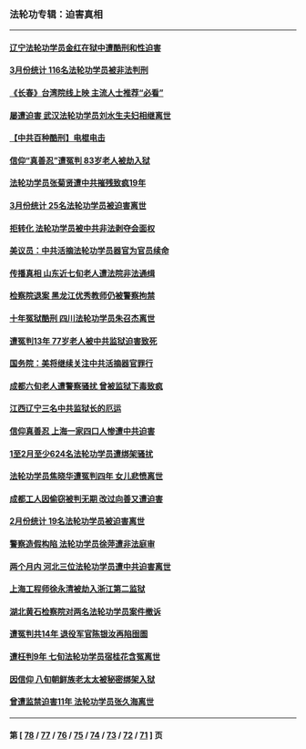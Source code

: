 ### 法轮功专辑：迫害真相
---
#### [辽宁法轮功学员金红在狱中遭酷刑和性迫害](../../pages/nf4379/n13969049.md) 
#### [3月份统计 116名法轮功学员被非法判刑](../../pages/nf4379/n13967624.md) 
#### [《长春》台湾院线上映 主流人士推荐“必看”](../../pages/nf4379/n13967751.md) 
#### [屡遭迫害 武汉法轮功学员刘水生夫妇相继离世](../../pages/nf4379/n13965806.md) 
#### [【中共百种酷刑】电棍电击](../../pages/nf4379/n13964477.md) 
#### [信仰“真善忍”遭冤判 83岁老人被劫入狱](../../pages/nf4379/n13958286.md) 
#### [法轮功学员张菊贤遭中共摧残致疯19年](../../pages/nf4379/n13962633.md) 
#### [3月份统计 25名法轮功学员被迫害离世](../../pages/nf4379/n13963851.md) 
#### [拒转化 法轮功学员被中共非法剥夺会面权](../../pages/nf4379/n13961975.md) 
#### [美议员：中共活摘法轮功学员器官为官员续命](../../pages/nf4379/n13961550.md) 
#### [传播真相 山东近七旬老人遭法院非法通缉](../../pages/nf4379/n13961068.md) 
#### [检察院退案 黑龙江优秀教师仍被警察拘禁](../../pages/nf4379/n13960361.md) 
#### [十年冤狱酷刑 四川法轮功学员朱召杰离世](../../pages/nf4379/n13959794.md) 
#### [遭冤判13年 77岁老人被中共监狱迫害致死](../../pages/nf4379/n13953812.md) 
#### [国务院：美将继续关注中共活摘器官罪行](../../pages/nf4379/n13954656.md) 
#### [成都六旬老人遭警察骚扰 曾被监狱下毒致疯](../../pages/nf4379/n13952299.md) 
#### [江西辽宁三名中共监狱长的厄运](../../pages/nf4379/n13951740.md) 
#### [信仰真善忍 上海一家四口人惨遭中共迫害](../../pages/nf4379/n13950973.md) 
#### [1至2月至少624名法轮功学员遭绑架骚扰](../../pages/nf4379/n13950181.md) 
#### [法轮功学员焦晓华遭冤判四年 女儿悲愤离世](../../pages/nf4379/n13949614.md) 
#### [成都工人因偷窃被判无期 改过向善又遭迫害](../../pages/nf4379/n13948561.md) 
#### [2月份统计 19名法轮功学员被迫害离世](../../pages/nf4379/n13947335.md) 
#### [警察造假构陷 法轮功学员徐萍遭非法庭审](../../pages/nf4379/n13946469.md) 
#### [两个月内 河北三位法轮功学员遭中共迫害离世](../../pages/nf4379/n13945856.md) 
#### [上海工程师徐永清被劫入浙江第二监狱](../../pages/nf4379/n13945041.md) 
#### [湖北黄石检察院对两名法轮功学员案件撤诉](../../pages/nf4379/n13944382.md) 
#### [遭冤判共14年 退役军官陈银汝再陷囹圄](../../pages/nf4379/n13943569.md) 
#### [遭枉判9年 七旬法轮功学员宿桂花含冤离世](../../pages/nf4379/n13943708.md) 
#### [因信仰 八旬朝鲜族老太太被秘密绑架入狱](../../pages/nf4379/n13942333.md) 
#### [曾遭监禁迫害11年 法轮功学员张久海离世](../../pages/nf4379/n13941569.md) 

---
#### 第 [ [78](./78.md) / [77](./77.md) / [76](./76.md) / [75](./75.md) / [74](./74.md) / [73](./73.md) / [72](./72.md) / [71](./71.md) ] 页
